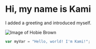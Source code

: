 # Hi, my name is Kami 
I added a greeting and introduced myself.

![Image of Hobie Brown](https://www.google.com/imgres?q=hobie%20brown&imgurl=https%3A%2F%2Fstatic.wikia.nocookie.net%2Fsonypicturesanimation%2Fimages%2F3%2F3a%2FHobie.jpg%2Frevision%2Flatest%2Fscale-to-width-down%2F1200%3Fcb%3D20230825033833&imgrefurl=https%3A%2F%2Fsonypicturesanimation.fandom.com%2Fwiki%2FHobart_Brown&docid=hYTFETgYRBI9nM&tbnid=X24zg8yOipQr9M&vet=12ahUKEwiYrMzepe6JAxW2M9AFHVn3NpAQM3oECH8QAA..i&w=1200&h=1200&hcb=2&ved=2ahUKEwiYrMzepe6JAxW2M9AFHVn3NpAQM3oECH8QAA)

``` javascript
var myVar = "Hello, world! I'm Kami!";
```

